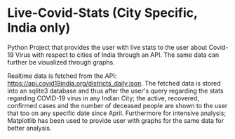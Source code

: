 # Live-Covid-Stats (City Specific, India only)
Python Project that provides the user with live stats to the user about Covid-19 Virus with respect to cities of India through an API. The same data can further be visualized through graphs.

Realtime data is fetched from the API: https://api.covid19india.org/districts_daily.json. The fetched data is stored into an sqlite3 database and thus after the user's query regarding the stats regarding COVID-19 virus in any Indian City; the active, recovered, confirmed cases and the number of deceased people are shown to the user that too on any specific date since April. 
Furthermore for intensive analysis; Matplotlib has been used to provide user with graphs for the same data for better analysis.
